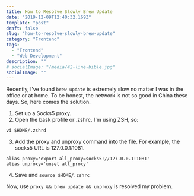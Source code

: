 ```yaml
---
title: How to Resolve Slowly Brew Update
date: "2019-12-09T12:40:32.169Z"
template: "post"
draft: false
slug: "how-to-resolve-slowly-brew-update"
category: "Frontend"
tags:
  - "Frontend"
  - "Web Development"
description: ""
# socialImage: "/media/42-line-bible.jpg"
socialImage: ""
---
```


Recently, I've found `brew update` is extremely slow no matter I was in the office or at home.
To be honest, the network is not so good in China these days.
So, here comes the solution.

1. Set up a Socks5 proxy.
2. Open the bask profile or .zshrc. I'm using ZSH, so:

```
vi $HOME/.zshrd
```

3. Add the proxy and unproxy command into the file. For example, the socks5 URL is 127.0.0.1:1081.

```
alias proxy='export all_proxy=socks5://127.0.0.1:1081'
alias unproxy='unset all_proxy'
```

4. Save and `source $HOME/.zshrc`

Now, use `proxy && brew update && unproxy` is resolved my problem.
